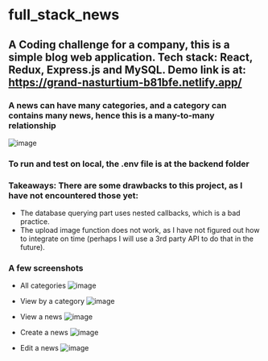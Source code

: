# full_stack_news

## A Coding challenge for a company, this is a simple blog web application. Tech stack: React, Redux, Express.js and MySQL. Demo link is at: https://grand-nasturtium-b81bfe.netlify.app/

### A news can have many categories, and a category can contains many news, hence this is a many-to-many relationship

![image](https://user-images.githubusercontent.com/34784901/165018972-7a03c97d-a1ac-4c3e-92d4-a0e3f7c0dcdf.png)

### To run and test on local, the .env file is at the backend folder

### Takeaways: There are some drawbacks to this project, as I have not encountered those yet:

- The database querying part uses nested callbacks, which is a bad practice.
- The upload image function does not work, as I have not figured out how to integrate on time (perhaps I will use a 3rd party API to do that in the future).

### A few screenshots
- All categories
![image](https://user-images.githubusercontent.com/34784901/164896317-a87af7b4-b9bc-467f-abbd-8c8a514d4e7b.png)

- View by a category
![image](https://user-images.githubusercontent.com/34784901/164896341-d6aba4b8-5117-4c1a-89b2-f54fc8b2ef22.png)

- View a news
![image](https://user-images.githubusercontent.com/34784901/164896361-c7ea6ec3-09f6-47b1-b7b6-1acee6d3d9ea.png)

- Create a news
![image](https://user-images.githubusercontent.com/34784901/164896409-5af63e32-a2e5-4f12-98ad-303cecf2177d.png)

- Edit a news
![image](https://user-images.githubusercontent.com/34784901/164896424-9494ee63-daa3-4252-bc08-1133be9ace92.png)
